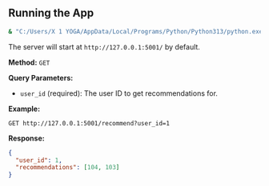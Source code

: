 






## Running the App
```sh
& "C:/Users/X 1 YOGA/AppData/Local/Programs/Python/Python313/python.exe" -m app.main
```
The server will start at `http://127.0.0.1:5001/` by default.



**Method:** `GET`

**Query Parameters:**
- `user_id` (required): The user ID to get recommendations for.


**Example:**
```
GET http://127.0.0.1:5001/recommend?user_id=1
```


**Response:**
```json
{
  "user_id": 1,
  "recommendations": [104, 103]
}
```
